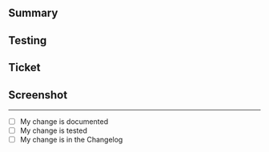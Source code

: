 ## Summary

<!-- Describe the problem your change solves -->

## Testing

<!-- Add instructions for how to QA and validate your change -->

## Ticket

<!-- Leave the ticket number if one exists, otherwise create a ticket for this change -->

## Screenshot

<!-- Add a screenshot if relevant -->

---

- [ ] My change is documented
- [ ] My change is tested
- [ ] My change is in the Changelog
